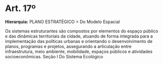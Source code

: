 # Art. 17º

**Hierarquia:** PLANO ESTRATÉGICO > Do Modelo Espacial

Os sistemas estruturantes são compostos por elementos do espaço público e das dinâmicas territoriais da cidade, atuando de forma integrada para a implementação das políticas urbanas e orientando o desenvolvimento de planos, programas e projetos, assegurando a articulação entre infraestrutura, meio ambiente, mobilidade, espaços públicos e atividades socioeconômicas.
Seção I
Do Sistema Ecológico







